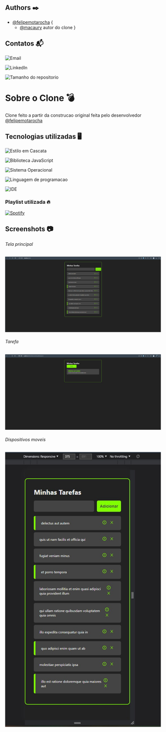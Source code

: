 ## Authors ✒️


- [@felipemotarocha](https://www.github.com/felipemotarocha) {
    - [@macaury](https://www.github.com/macaury) autor do clone }


## Contatos 📬

![Email](https://img.shields.io/badge/Gmail-D14836?style=for-the-badge&logo=gmail&logoColor=white)

![LinkedIn](https://img.shields.io/badge/LinkedIn-0077B5?style=for-the-badge&logo=linkedin&logoColor=white)

![Tamanho do repositorio](https://img.shields.io/github/repo-size/macaury/Lista-de-tarefas)


# Sobre o Clone 💣

Clone feito a partir da construcao original feita pelo desenvolvedor [@felipemotarocha](https://www.github.com/felipemotarocha)

## Tecnologias utilizadas 🖥️
 
![Estilo em Cascata](https://img.shields.io/badge/CSS3-1572B6?style=for-the-badge&logo=css3&logoColor=white)
 
![Biblioteca JavaScript](https://img.shields.io/badge/React-20232A?style=for-the-badge&logo=react&logoColor=61DAFB)

![Sistema Operacional](https://img.shields.io/badge/Windows-0078D6?style=for-the-badge&logo=windows&logoColor=white)

![Linguagem de programacao](https://img.shields.io/badge/JavaScript-F7DF1E?style=for-the-badge&logo=javascript&logoColor=black)

![IDE](https://img.shields.io/badge/Visual_Studio_Code-0078D4?style=for-the-badge&logo=visual%20studio%20code&logoColor=white)

### Playlist utilizada 🔥

[![Spotify](https://img.shields.io/badge/Spotify-1ED760?&style=for-the-badge&logo=spotify&logoColor=white)](https://open.spotify.com/playlist/37i9dQZF1E4s0zNLXOHFqi?si=b59ad00e879e4b50)

## Screenshots 📷

###### *Tela principal*

![Tela principal](https://github.com/macaury/Lista-de-tarefas/blob/main/Screenshots/tela%20Principal.jpeg)

###### *Tarefa*
![Tela da Tarefa](https://github.com/macaury/Lista-de-tarefas/blob/main/Screenshots/WhatsApp%20Image%202022-10-21%20at%204.50.19%20PM.jpeg)

###### *Dispositivos moveis*
![Em dispositivos moveis](https://github.com/macaury/Lista-de-tarefas/blob/main/Screenshots/tarefa.jpeg)

